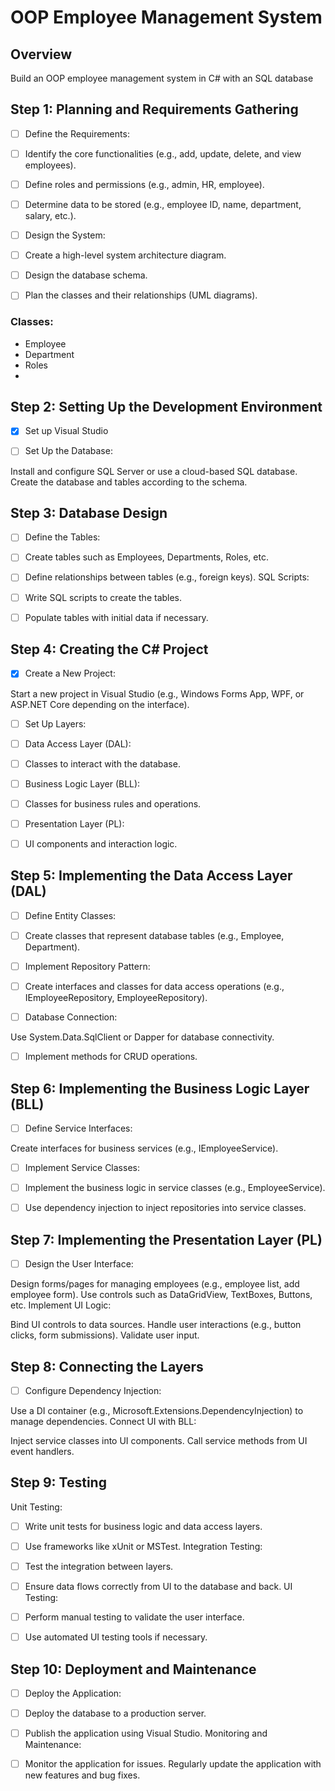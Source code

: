 # OOP Employee Management System 
## Overview 
Build an OOP employee management system in C# with an SQL database 

## Step 1: Planning and Requirements Gathering
- [ ] Define the Requirements:

- [ ] Identify the core functionalities (e.g., add, update, delete, and view employees).

- [ ] Define roles and permissions (e.g., admin, HR, employee).

- [ ] Determine data to be stored (e.g., employee ID, name, department, salary, etc.).

- [ ] Design the System:

- [ ] Create a high-level system architecture diagram.

- [ ] Design the database schema.

- [ ] Plan the classes and their relationships (UML diagrams).
### Classes: 
- Employee 
- Department 
- Roles 
- 

## Step 2: Setting Up the Development Environment
- [x] Set up Visual Studio

- [ ] Set Up the Database:

Install and configure SQL Server or use a cloud-based SQL database.
Create the database and tables according to the schema.

## Step 3: Database Design
- [ ] Define the Tables:

- [ ] Create tables such as Employees, Departments, Roles, etc.
- [ ] Define relationships between tables (e.g., foreign keys).
SQL Scripts:

- [ ] Write SQL scripts to create the tables.
- [ ] Populate tables with initial data if necessary.

## Step 4: Creating the C# Project
- [x] Create a New Project:

Start a new project in Visual Studio (e.g., Windows Forms App, WPF, or ASP.NET Core depending on the interface).
- [ ] Set Up Layers:

- [ ] Data Access Layer (DAL):
- [ ] Classes to interact with the database.
- [ ] Business Logic Layer (BLL):
- [ ] Classes for business rules and operations.
- [ ] Presentation Layer (PL):
- [ ] UI components and interaction logic.

## Step 5: Implementing the Data Access Layer (DAL)
- [ ] Define Entity Classes:

- [ ] Create classes that represent database tables (e.g., Employee, Department).
- [ ] Implement Repository Pattern:

- [ ] Create interfaces and classes for data access operations (e.g., IEmployeeRepository, EmployeeRepository).
- [ ] Database Connection:

Use System.Data.SqlClient or Dapper for database connectivity.
- [ ] Implement methods for CRUD operations.

## Step 6: Implementing the Business Logic Layer (BLL)
- [ ] Define Service Interfaces:

Create interfaces for business services (e.g., IEmployeeService).
- [ ] Implement Service Classes:

- [ ] Implement the business logic in service classes (e.g., EmployeeService).
- [ ] Use dependency injection to inject repositories into service classes.

## Step 7: Implementing the Presentation Layer (PL)
- [ ] Design the User Interface:

Design forms/pages for managing employees (e.g., employee list, add employee form).
Use controls such as DataGridView, TextBoxes, Buttons, etc.
Implement UI Logic:

Bind UI controls to data sources.
Handle user interactions (e.g., button clicks, form submissions).
Validate user input.

## Step 8: Connecting the Layers
- [ ] Configure Dependency Injection:

Use a DI container (e.g., Microsoft.Extensions.DependencyInjection) to manage dependencies.
Connect UI with BLL:

Inject service classes into UI components.
Call service methods from UI event handlers.

## Step 9: Testing
Unit Testing:

- [ ] Write unit tests for business logic and data access layers.
- [ ] Use frameworks like xUnit or MSTest.
Integration Testing:

- [ ] Test the integration between layers.
- [ ] Ensure data flows correctly from UI to the database and back.
UI Testing:

- [ ] Perform manual testing to validate the user interface.
- [ ] Use automated UI testing tools if necessary.

## Step 10: Deployment and Maintenance
- [ ] Deploy the Application:

- [ ] Deploy the database to a production server.
- [ ] Publish the application using Visual Studio.
Monitoring and Maintenance:

- [ ] Monitor the application for issues.
Regularly update the application with new features and bug fixes.
